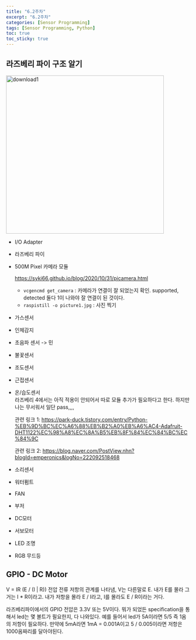 ```yaml
---
title: "6.2주차"
excerpt: "6.2주차"
categories: [Sensor Programming]
tags: [Sensor Programming, Python]
toc: true
toc_sticky: true
---
```


## 라즈베리 파이 구조 알기

<img width="431" alt="download1" src="https://user-images.githubusercontent.com/96654391/195379421-fd3c463e-ac2f-4b8f-b3a9-0384047de60f.png">

- I/O Adapter
- 라즈베리 파이
- 500M Pixel 카메라 모듈 <br>

  <https://syki66.github.io/blog/2020/10/31/picamera.html> <br>

  - `vcgencmd get_camera` : 카메라가 연결이 잘 되었는지 확인. supported, detected 둘다 1이 나와야 잘 연결이 된 것이다.
  - `raspistill -o picture1.jpg` : 사진 찍기

- 가스센서
- 인체감지
- 초음파 센서 -> 민
- 불꽃센서
- 조도센서
- 근접센서
- 온/습도센서 <br>
  라즈베리 4에서는 아직 적용이 안되어서 따로 모듈 추가가 필요하다고 한다. 하지만 나는 무서워서 일단 pass,,,, <br>

  관련 링크 1: <https://park-duck.tistory.com/entry/Python-%EB%9D%BC%EC%A6%88%EB%B2%A0%EB%A6%AC4-Adafruit-DHT1122%EC%98%A8%EC%8A%B5%EB%8F%84%EC%84%BC%EC%84%9C> <br>

  관련 링크 2: <https://blog.naver.com/PostView.nhn?blogId=emperonics&logNo=222092518468>

- 소리센서
- 워터펌트
- FAN
- 부저
- DC모터
- 서보모터
- LED 조명
- RGB 무드등

## GPIO - DC Motor

V = IR (E / (I | R)) 전압 전류 저항의 관계를 나타냄, V는 다른말로 E. 내가 E를 몰라 그거는 I \* R이라고. 내가 저항을 몰라 E / I라고, I를 몰라도 E / R이라는 거다. <br>

라즈베리파이에서의 GPIO 전압은 3.3V 또는 5V이다. 뭐가 되었든 specification을 통해서 led는 몇 볼트가 필요한지, 다 나와있다. 예를 들어서 led가 5A이라면 5/5 즉 1옴의 저항이 필요하다. 만약에 5mA라면 1mA = 0.001A이고 5 / 0.005이라면 저항은 1000옴짜리를 달아야된다. <br>

